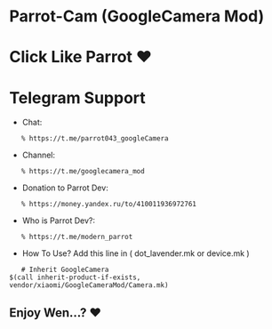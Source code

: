 Parrot-Cam (GoogleCamera Mod)
=========== 


 Click Like Parrot ❤ 
===================

# Telegram Support


* Chat: 
```
   % https://t.me/parrot043_googleCamera
```
* Channel: 
```
   % https://t.me/googlecamera_mod
``` 
* Donation to Parrot Dev: 
```
   % https://money.yandex.ru/to/410011936972761
``` 
* Who is Parrot Dev?: 
```
   % https://t.me/modern_parrot
```
* How To Use? Add this line in ( dot_lavender.mk or device.mk )
```
   # Inherit GoogleCamera
$(call inherit-product-if-exists, vendor/xiaomi/GoogleCameraMod/Camera.mk)
```
Enjoy Wen...? ❤
--------------- 
